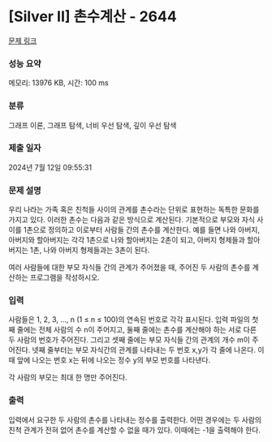 # [Silver II] 촌수계산 - 2644 

[문제 링크](https://www.acmicpc.net/problem/2644) 

### 성능 요약

메모리: 13976 KB, 시간: 100 ms

### 분류

그래프 이론, 그래프 탐색, 너비 우선 탐색, 깊이 우선 탐색

### 제출 일자

2024년 7월 12일 09:55:31

### 문제 설명

<p>우리 나라는 가족 혹은 친척들 사이의 관계를 촌수라는 단위로 표현하는 독특한 문화를 가지고 있다. 이러한 촌수는 다음과 같은 방식으로 계산된다. 기본적으로 부모와 자식 사이를 1촌으로 정의하고 이로부터 사람들 간의 촌수를 계산한다. 예를 들면 나와 아버지, 아버지와 할아버지는 각각 1촌으로 나와 할아버지는 2촌이 되고, 아버지 형제들과 할아버지는 1촌, 나와 아버지 형제들과는 3촌이 된다.</p>

<p>여러 사람들에 대한 부모 자식들 간의 관계가 주어졌을 때, 주어진 두 사람의 촌수를 계산하는 프로그램을 작성하시오.</p>

### 입력 

 <p>사람들은 1, 2, 3, …, n (1 ≤ n ≤ 100)의 연속된 번호로 각각 표시된다. 입력 파일의 첫째 줄에는 전체 사람의 수 n이 주어지고, 둘째 줄에는 촌수를 계산해야 하는 서로 다른 두 사람의 번호가 주어진다. 그리고 셋째 줄에는 부모 자식들 간의 관계의 개수 m이 주어진다. 넷째 줄부터는 부모 자식간의 관계를 나타내는 두 번호 x,y가 각 줄에 나온다. 이때 앞에 나오는 번호 x는 뒤에 나오는 정수 y의 부모 번호를 나타낸다.</p>

<p>각 사람의 부모는 최대 한 명만 주어진다.</p>

### 출력 

 <p>입력에서 요구한 두 사람의 촌수를 나타내는 정수를 출력한다. 어떤 경우에는 두 사람의 친척 관계가 전혀 없어 촌수를 계산할 수 없을 때가 있다. 이때에는 -1을 출력해야 한다.</p>


